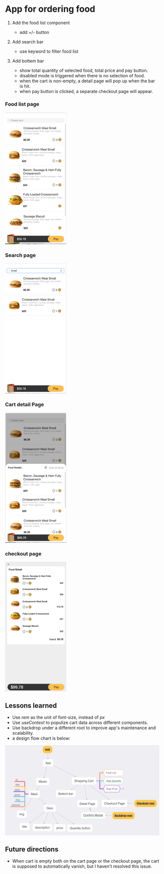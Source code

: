 # App for ordering food 

1. Add the food list component
   - add +/- button
2. Add search bar
   - use keyword to filter food list

3. Add bottem bar
   - show total quantity of selected food, total price and pay button.
   - disabled mode is triggered when there is no selection of food.
   - when the cart is non-empty, a detail page will pop up when the bar is hit.
   - when pay button is clicked, a separate checkout page will appear.

### Food list page
<img src='public/img/show/foodList.png' alt="" width="200" >

### Search page

<img src='public/img/show/SearchPage.png' alt="" width="200">

### Cart detail Page
<img src='public/img/show/cartDetail.png' alt="" width='200'>

### checkout page
<img src='public/img/show/checkoutPage.png' alt="" width='200'>

## Lessons learned
  - Use *rem* as the unit of font-size, instead of *px*
  - Use *useContext* to populize cart data across different components.
  - Use backdrop under a different root to improve app's maintenance and scalability.
  - a design flow chart is below:

<img src='public/img/show/flow.png' alt="">

## Future directions
  - When cart is empty both on the cart page or the checkout page, the cart is supposed to automatically vanish, but I haven't resolved this issue.
  

